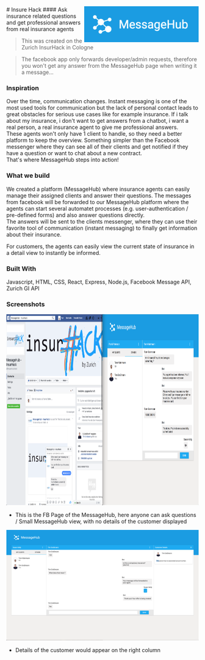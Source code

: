 
<img src="./img/logo.png" width="300" align="right"/> 
# Insure Hack
#### Ask insurance related questions and get professional answers from real insurance agents

> This was created on the Zurich InsurHack in Cologne

> The facebook app only forwards developer/admin requests, therefore you won't get any answer
> from the MessageHub page when writing it a message...

### Inspiration
Over the time, communication changes. Instant messaging is one of the most used tools for communication but the lack of personal contact leads to great obstacles for serious use cases like for example insurance.
If i talk about my insurance, i don't want to get answers from a chatbot, i want a real person, a real insurance agent to give me professional answers.  
These agents won't only have 1 client to handle, so they need a better platform to keep the overview. Something simpler than the Facebook messenger where they can see all of their clients and get notified if they have a question or want to chat about a new contract.  
That's where MessageHub steps into action!

### What we build 
We created a platform (MessageHub) where insurance agents can easily manage their assigned clients and answer their questions. The messages from facebook will be forwarded to our MessageHub platform where the agents can start several automatet processes (e.g. user-authentication / pre-defined forms) and also answer questions directly.  
The answers will be sent to the clients messenger, where they can use their favorite tool of communication (instant messaging) to finally get information about their insurance. 

For customers, the agents can easily view the current state of insurance in a detail view to instantly be informed.


### Built With
Javascript, HTML, CSS, React, Express, Node.js, Facebook Message API, Zurich GI API

### Screenshots

<img src="./img/fb.png" width="50%" height="500"/><img src="./img/messagehub.png" width="50%" height="500"/>
- This is the FB Page of the MessageHub, here anyone can ask questions / Small MessageHub view, with no details of the customer displayed  

![fbChat](./img/messagehub_details.png)
- Details of the customer would appear on the right column
